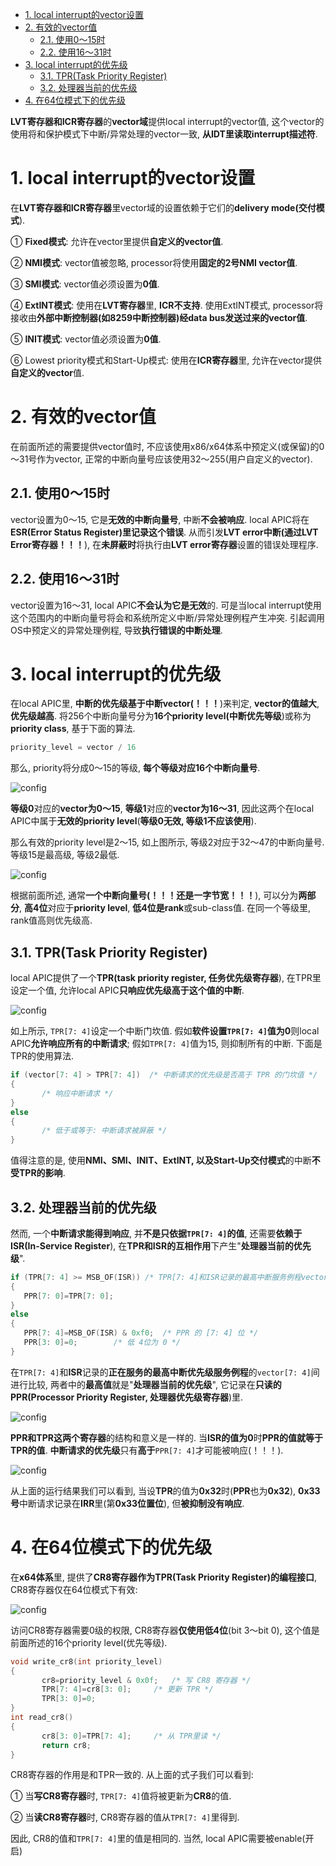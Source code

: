 
<!-- @import "[TOC]" {cmd="toc" depthFrom=1 depthTo=6 orderedList=false} -->

<!-- code_chunk_output -->

- [1. local interrupt的vector设置](#1-local-interrupt的vector设置)
- [2. 有效的vector值](#2-有效的vector值)
  - [2.1. 使用0～15时](#21-使用0~15时)
  - [2.2. 使用16～31时](#22-使用16~31时)
- [3. local interrupt的优先级](#3-local-interrupt的优先级)
  - [3.1. TPR(Task Priority Register)](#31-tprtask-priority-register)
  - [3.2. 处理器当前的优先级](#32-处理器当前的优先级)
- [4. 在64位模式下的优先级](#4-在64位模式下的优先级)

<!-- /code_chunk_output -->

**LVT寄存器和ICR寄存器**的**vector域**提供local interrupt的vector值, 这个vector的使用将和保护模式下中断/异常处理的vector一致, **从IDT里读取interrupt描述符**. 

# 1. local interrupt的vector设置

在**LVT寄存器和ICR寄存器**里vector域的设置依赖于它们的**delivery mode(交付模式**). 

① **Fixed模式**: 允许在vector里提供**自定义的vector值**. 

② **NMI模式**: vector值被忽略, processor将使用**固定的2号NMI vector值**. 

③ **SMI模式**: vector值必须设置为**0值**. 

④ **ExtINT模式**: 使用在**LVT寄存器**里, **ICR不支持**. 使用ExtINT模式, processor将接收由**外部中断控制器(如8259中断控制器)经data bus发送过来的vector值**. 

⑤ **INIT模式**: vector值必须设置为**0值**. 

⑥ Lowest priority模式和Start-Up模式: 使用在**ICR寄存器**里, 允许在vector提供**自定义的vector**值. 

# 2. 有效的vector值

在前面所述的需要提供vector值时, 不应该使用x86/x64体系中预定义(或保留)的0～31号作为vector, 正常的中断向量号应该使用32～255(用户自定义的vector). 

## 2.1. 使用0～15时

vector设置为0～15, 它是**无效的中断向量号**, 中断**不会被响应**. local APIC将在**ESR(Error Status Register)里记录这个错误**. 从而引发**LVT error中断(通过LVT Error寄存器！！！**), 在**未屏蔽时**将执行由**LVT error寄存器**设置的错误处理程序. 

## 2.2. 使用16～31时

vector设置为16～31, local APIC**不会认为它是无效**的. 可是当local interrupt使用这个范围内的中断向量号将会和系统所定义中断/异常处理例程产生冲突. 引起调用OS中预定义的异常处理例程, 导致**执行错误的中断处理**. 

# 3. local interrupt的优先级

在local APIC里, **中断的优先级基于中断vector(！！！**)来判定, **vector的值越大**, **优先级越高**. 将256个中断向量号分为**16个priority level(中断优先等级**)或称为**priority class**, 基于下面的算法. 

```c
priority_level = vector / 16
```

那么, priority将分成0～15的等级, **每个等级对应16个中断向量号**. 

![config](./images/41.png)

**等级0**对应的**vector为0～15**, **等级1**对应的**vector为16～31**, 因此这两个在local APIC中属于**无效的priority level**(**等级0无效, 等级1不应该使用**). 

那么有效的priority level是2～15, 如上图所示, 等级2对应于32～47的中断向量号. 等级15是最高级, 等级2最低. 

![config](./images/42.png)

根据前面所述, 通常**一个中断向量号(！！！还是一字节宽！！！**), 可以分为**两部分**, **高4位**对应于**priority level**, **低4位是rank**或sub-class值. 在同一个等级里, rank值高则优先级高. 

## 3.1. TPR(Task Priority Register)

local APIC提供了一个**TPR(task priority register, 任务优先级寄存器**), 在TPR里设定一个值, 允许local APIC**只响应优先级高于这个值的中断**. 

![config](./images/43.png)

如上所示, `TPR[7: 4]`设定一个中断门坎值. 假如**软件设置`TPR[7: 4]`值为0**则local APIC**允许响应所有的中断请求**; 假如`TPR[7: 4]`值为15, 则抑制所有的中断. 下面是TPR的使用算法. 

```c
if (vector[7: 4] > TPR[7: 4])  /* 中断请求的优先级是否高于 TPR 的门坎值 */
{
       /* 响应中断请求 */
}
else
{
       /* 低于或等于: 中断请求被屏蔽 */
}
```

值得注意的是, 使用**NMI、SMI、INIT、ExtINT, 以及Start-Up交付模式**的中断**不受TPR的影响**. 

## 3.2. 处理器当前的优先级

然而, 一个**中断请求能得到响应**, 并**不是只依据`TPR[7: 4]`的值**, 还需要**依赖于ISR(In-Service Register**), 在**TPR和ISR的互相作用**下产生"**处理器当前的优先级**". 

```cpp
if (TPR[7: 4] >= MSB_OF(ISR)) /* TPR[7: 4]和ISR记录的最高中断服务例程vector[7: 4]进行比较 */
{
   PPR[7: 0]=TPR[7: 0]; 
}
else
{
   PPR[7: 4]=MSB_OF(ISR) & 0xf0;  /* PPR 的 [7: 4] 位 */
   PPR[3: 0]=0;        /* 低 4位为 0 */
}
```

在`TPR[7: 4]`和**ISR**记录的**正在服务的最高中断优先级服务例程**的`vector[7: 4]`间进行比较, 两者中的**最高值**就是"**处理器当前的优先级**", 它记录在**只读的PPR(Processor Priority Register, 处理器优先级寄存器**)里. 

![config](./images/44.png)

**PPR和TPR这两个寄存器**的结构和意义是一样的. 当**ISR的值为0**时**PPR的值就等于TPR的值**. **中断请求的优先级**只有**高于**`PPR[7: 4]`才可能被响应(！！！). 

![config](./images/45.png)

从上面的运行结果我们可以看到, 当设**TPR**的值为**0x32**时(**PPR**也为**0x32**), **0x33号**中断请求记录在**IRR**里(第**0x33位置位**), 但**被抑制没有响应**. 

# 4. 在64位模式下的优先级

在**x64体系**里, 提供了**CR8寄存器作为TPR(Task Priority Register)的编程接口**, CR8寄存器仅在64位模式下有效: 

![config](./images/46.png)

访问CR8寄存器需要0级的权限, CR8寄存器**仅使用低4位**(bit 3～bit 0), 这个值是前面所述的16个priority level(优先等级). 

```cpp
void write_cr8(int priority_level)
{
       cr8=priority_level & 0x0f;   /* 写 CR8 寄存器 */
       TPR[7: 4]=cr8[3: 0];     /* 更新 TPR */
       TPR[3: 0]=0; 
}
int read_cr8()
{
       cr8[3: 0]=TPR[7: 4];     /* 从 TPR里读 */
       return cr8; 
}
```
CR8寄存器的作用是和TPR一致的. 从上面的式子我们可以看到: 

① 当**写CR8寄存器**时, `TPR[7: 4]`值将被更新为**CR8**的值. 

② 当**读CR8寄存器**时, CR8寄存器的值从`TPR[7: 4]`里得到. 

因此, CR8的值和`TPR[7: 4]`里的值是相同的. 当然, local APIC需要被enable(开启)